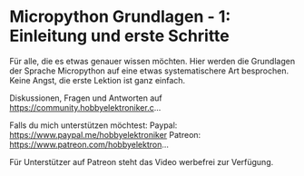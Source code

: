 # Micropython Grundlagen - 1: Einleitung und erste Schritte
 
 
 
Für alle, die es etwas genauer wissen möchten. Hier werden die Grundlagen der Sprache Micropython auf eine etwas systematischere Art besprochen. Keine Angst, die erste Lektion ist ganz einfach.

Diskussionen, Fragen und Antworten auf 
https://community.hobbyelektroniker.c...

Falls du mich unterstützen möchtest:
Paypal: https://www.paypal.me/hobbyelektroniker
Patreon: https://www.patreon.com/hobbyelektron...

Für Unterstützer auf Patreon steht das Video werbefrei zur Verfügung.


